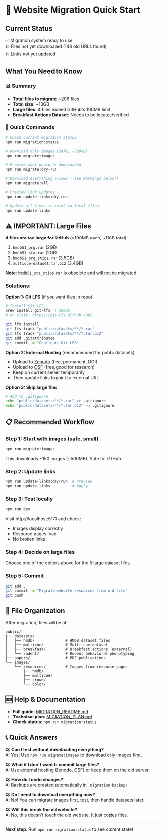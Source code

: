 # 🚀 Website Migration Quick Start

## Current Status
✅ Migration system ready to use  
⏸️ Files not yet downloaded (148 old URLs found)  
⏸️ Links not yet updated

## What You Need to Know

### 📊 Summary
- **Total files to migrate**: ~206 files
- **Total size**: ~13GB
- **Large files**: 4 files exceed GitHub's 100MB limit
- **Breakfast Actions Dataset**: Needs to be located/verified

### 🎯 Quick Commands

```bash
# Check current migration status
npm run migration:status

# Download only images (safe, ~500MB)
npm run migrate:images

# Preview what would be downloaded
npm run migrate:dry-run

# Download everything (~15GB - see warnings below!)
npm run migrate:all

# Preview link updates
npm run update-links:dry-run

# Update all links to point to local files
npm run update-links
```

## ⚠️ IMPORTANT: Large Files

**4 files are too large for GitHub** (>100MB each, ~11GB total):
1. `hmdb51_org.rar` (2GB)
2. `hmdb51_sta.rar` (2GB)
3. `hmdb51_org_stips.rar` (3.5GB)
4. `multicue-dataset.tar.bz2` (3.4GB)

**Note**: `hmdb51_sta_stips.rar` is obsolete and will not be migrated.

### Solutions:

**Option 1: Git LFS** (if you want files in repo)
```bash
# Install Git LFS
brew install git-lfs  # macOS
# or visit: https://git-lfs.github.com/

git lfs install
git lfs track "public/datasets/**/*.rar"
git lfs track "public/datasets/**/*.tar.bz2"
git add .gitattributes
git commit -m "Configure Git LFS"
```

**Option 2: External Hosting** (recommended for public datasets)
- Upload to [Zenodo](https://zenodo.org/) (free, permanent, DOI)
- Upload to [OSF](https://osf.io/) (free, good for research)
- Keep on current server temporarily
- Then update links to point to external URL

**Option 3: Skip large files**
```bash
# Add to .gitignore
echo "public/datasets/**/*.rar" >> .gitignore
echo "public/datasets/**/*.tar.bz2" >> .gitignore
```

## 📋 Recommended Workflow

### Step 1: Start with images (safe, small)
```bash
npm run migrate:images
```

This downloads ~150 images (~500MB). Safe for GitHub.

### Step 2: Update links
```bash
npm run update-links:dry-run  # Preview
npm run update-links          # Apply
```

### Step 3: Test locally
```bash
npm run dev
```

Visit http://localhost:5173 and check:
- Images display correctly
- Resource pages load
- No broken links

### Step 4: Decide on large files
Choose one of the options above for the 5 large dataset files.

### Step 5: Commit
```bash
git add .
git commit -m "Migrate website resources from old site"
git push
```

## 📁 File Organization

After migration, files will be at:

```
public/
├── datasets/
│   ├── hmdb/              # HMDB dataset files
│   ├── multicue/          # Multi-cue dataset
│   ├── breakfast/         # Breakfast actions (external)
│   └── rodent/            # Rodent behavioral phenotyping
├── papers/                # PDF publications
└── images/
    └── resources/         # Images from resource pages
        ├── hmdb/
        ├── multicue/
        ├── crowd/
        └── color/
```

## 🆘 Help & Documentation

- **Full guide**: [MIGRATION_README.md](MIGRATION_README.md)
- **Technical plan**: [MIGRATION_PLAN.md](MIGRATION_PLAN.md)
- **Check status**: `npm run migration:status`

## 📞 Quick Answers

**Q: Can I test without downloading everything?**  
A: Yes! Use `npm run migrate:images` to download only images first.

**Q: What if I don't want to commit large files?**  
A: Use external hosting (Zenodo, OSF) or keep them on the old server.

**Q: How do I undo changes?**  
A: Backups are created automatically in `.migration-backup/`

**Q: Do I need to download everything now?**  
A: No! You can migrate images first, test, then handle datasets later.

**Q: Will this break the old website?**  
A: No, this doesn't touch the old website. It just copies files.

---

**Next step**: Run `npm run migration:status` to see current state!

